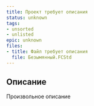 ```yaml
---
title: Проект требует описания
status: unknown
tags:
- unsorted
- unlisted
epic: unknown
files:
- title: Файл требует описания
  file: Безымянный.FCStd
---
```



## Описание

Произвольное описание